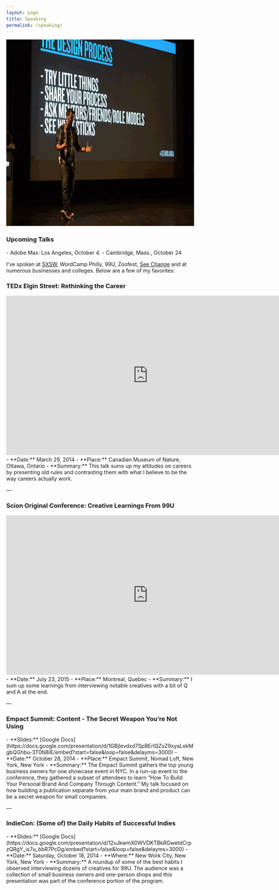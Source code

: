 ```yaml
---
layout: page
title: Speaking
permalink: /speaking/
---
```

<img src="/images/blanda_speaking.png" width="760" height="500" alt="Sean Blanda speaking at See Change. Photo by twitter.com/LouiseSandhaus">

<h3>Upcoming Talks</h3>
- Adobe Max: Los Angeles, October 4.
- Cambridge, Mass., October 24

I've spoken at [SXSW](http://austin2012.sched.org/speaker/seanblanda1), WordCamp Philly, 99U, Zoofest, [See Change](http://www.seechangeconference.org/) and at numerous businesses and colleges. Below are a few of my favorites:

<h3>TEDx Elgin Street: Rethinking the Career</h3>
<iframe width="760" height="428" src="https://www.youtube.com/embed/lpOh4cTtvNE" frameborder="0" allowfullscreen></iframe>
- **Date:** March 29, 2014
- **Place:** Canadian Museum of Nature, Ottawa, Ontario
- **Summary:** This talk sums up my attitudes on careers by presenting old rules and contrasting them with what I believe to be the way careers actually work.
<p class="center">—</p>
<h3>Scion Original Conference: Creative Learnings From 99U</h3>
<iframe width="760" height="428" src="https://www.youtube.com/embed/HIWhPukD6Lk" frameborder="0" allowfullscreen></iframe>
- **Date:** July 23, 2015
- **Place:** Montreal, Quebec
- **Summary:** I sum up some learnings from interviewing notable creatives with a bit of Q and A at the end.
<p class="center">—</p>
<h3>Empact Summit: Content - The Secret Weapon You’re Not Using</h3>
- **Slides:** [Google Docs](https://docs.google.com/presentation/d/1GBjlevdxd7SpBErlQZxZ9xyaLekMgbQGhbu-3T0N8iE/embed?start=false&loop=false&delayms=3000)
- **Date:** October 28, 2014
- **Place:** Empact Summit, Nomad Loft, New York, New York
- **Summary:** The Empact Summit gathers the top young business owners for one showcase event in NYC. In a run-up event to the conference, they gathered a subset of attendees to learn “How To Build Your Personal Brand And Company Through Content.” My talk focused on how building a publication separate from your main brand and product can be a secret weapon for small companies.
<p class="center">—</p>
<h3>IndieCon: (Some of) the Daily Habits of Successful Indies</h3>
- **Slides:** [Google Docs](https://docs.google.com/presentation/d/12vJkwmX0WVDKTBkRGwetdCrpzQRgY_is7u_bbR7PcDg/embed?start=false&loop=false&delayms=3000)
- **Date:** Saturday, October 18, 2014
- **Where:** New Work City, New York, New York
- **Summary:** A roundup of some of the best habits I observed interviewing dozens of creatives for 99U. The audience was a collection of small business owners and one-person shops and this presentation was part of the conference portion of the program.
